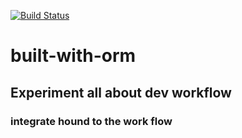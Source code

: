 [![Build Status](https://travis-ci.org/Fattylee/built-with-orm.svg?branch=master)](https://travis-ci.org/Fattylee/built-with-orm)

# built-with-orm

## Experiment all about dev workflow 

### integrate hound to the work flow
